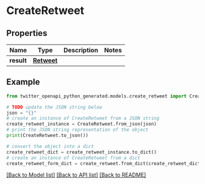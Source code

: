 # CreateRetweet


## Properties

Name | Type | Description | Notes
------------ | ------------- | ------------- | -------------
**result** | [**Retweet**](Retweet.md) |  | 

## Example

```python
from twitter_openapi_python_generated.models.create_retweet import CreateRetweet

# TODO update the JSON string below
json = "{}"
# create an instance of CreateRetweet from a JSON string
create_retweet_instance = CreateRetweet.from_json(json)
# print the JSON string representation of the object
print(CreateRetweet.to_json())

# convert the object into a dict
create_retweet_dict = create_retweet_instance.to_dict()
# create an instance of CreateRetweet from a dict
create_retweet_form_dict = create_retweet.from_dict(create_retweet_dict)
```
[[Back to Model list]](../README.md#documentation-for-models) [[Back to API list]](../README.md#documentation-for-api-endpoints) [[Back to README]](../README.md)


